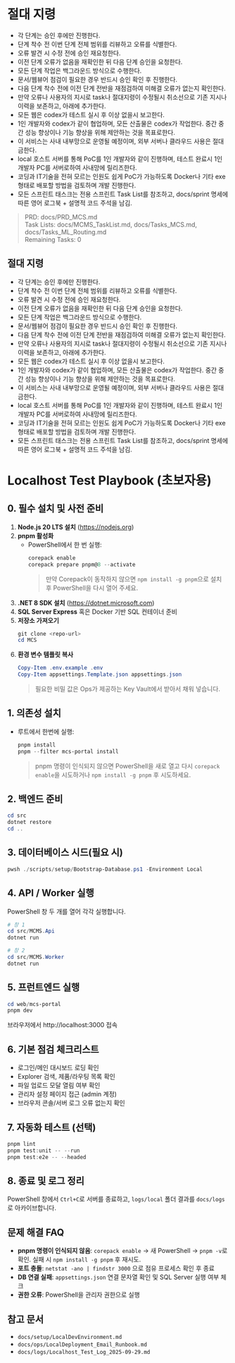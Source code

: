 # 절대 지령
- 각 단계는 승인 후에만 진행한다.
- 단계 착수 전 이번 단계 전체 범위를 리뷰하고 오류를 식별한다.
- 오류 발견 시 수정 전에 승인 재요청한다.
- 이전 단계 오류가 없음을 재확인한 뒤 다음 단계 승인을 요청한다.
- 모든 단계 작업은 백그라운드 방식으로 수행한다.
- 문서/웹뷰어 점검이 필요한 경우 반드시 승인 확인 후 진행한다.
- 다음 단계 착수 전에 이전 단계 전반을 재점검하여 미해결 오류가 없는지 확인한다.
- 만약 오류나 사용자의 지시로 task나 절대지령이 수정될시 취소선으로 기존 지시나 이력을 보존하고, 아래에 추가한다.
- 모든 웹은 codex가 테스트 실시 후 이상 없을시 보고한다.
- 1인 개발자와 codex가 같이 협업하며, 모든 산출물은 codex가 작업한다. 중간 중간 성능 향상이나 기능 향상을 위해 제안하는 것을 목표로한다.
- 이 서비스는 사내 내부망으로 운영될 예정이며, 외부 서버나 클라우드 사용은 절대 금한다.
- local 호스트 서버를 통해 PoC를 1인 개발자와 같이 진행하며, 테스트 완료시 1인 개발자 PC를 서버로하여 사내망에 릴리즈한다.
- 코딩과 IT기술을 전혀 모르는 인원도 쉽게 PoC가 가능하도록 Docker나 기타 exe 형태로 배포할 방법을 검토하며 개발 진행한다.
- 모든 스프린트 태스크는 전용 스프린트 Task List를 참조하고, docs/sprint 명세에 따른 영어 로그북 + 설명적 코드 주석을 남김.

> PRD: docs/PRD_MCS.md  
> Task Lists: docs/MCMS_TaskList.md, docs/Tasks_MCS.md, docs/Tasks_ML_Routing.md  
> Remaining Tasks: 0

## 절대 지령
- 각 단계는 승인 후에만 진행한다.
- 단계 착수 전 이번 단계 전체 범위를 리뷰하고 오류를 식별한다.
- 오류 발견 시 수정 전에 승인 재요청한다.
- 이전 단계 오류가 없음을 재확인한 뒤 다음 단계 승인을 요청한다.
- 모든 단계 작업은 백그라운드 방식으로 수행한다.
- 문서/웹뷰어 점검이 필요한 경우 반드시 승인 확인 후 진행한다.
- 다음 단계 착수 전에 이전 단계 전반을 재점검하여 미해결 오류가 없는지 확인한다.
- 만약 오류나 사용자의 지시로 task나 절대지령이 수정될시 취소선으로 기존 지시나 이력을 보존하고, 아래에 추가한다.
- 모든 웹은 codex가 테스트 실시 후 이상 없을시 보고한다.
- 1인 개발자와 codex가 같이 협업하며, 모든 산출물은 codex가 작업한다. 중간 중간 성능 향상이나 기능 향상을 위해 제안하는 것을 목표로한다.
- 이 서비스는 사내 내부망으로 운영될 예정이며, 외부 서버나 클라우드 사용은 절대 금한다.
- local 호스트 서버를 통해 PoC를 1인 개발자와 같이 진행하며, 테스트 완료시 1인 개발자 PC를 서버로하여 사내망에 릴리즈한다.
- 코딩과 IT기술을 전혀 모르는 인원도 쉽게 PoC가 가능하도록 Docker나 기타 exe 형태로 배포할 방법을 검토하며 개발 진행한다.
- 모든 스프린트 태스크는 전용 스프린트 Task List를 참조하고, docs/sprint 명세에 따른 영어 로그북 + 설명적 코드 주석을 남김.
# Localhost Test Playbook (초보자용)

## 0. 필수 설치 및 사전 준비
1. **Node.js 20 LTS 설치** (https://nodejs.org)
2. **pnpm 활성화**
   - PowerShell에서 한 번 실행:
     ```powershell
     corepack enable
     corepack prepare pnpm@8 --activate
     ```
     > 만약 Corepack이 동작하지 않으면 `npm install -g pnpm`으로 설치 후 PowerShell을 다시 열어 주세요.
3. **.NET 8 SDK 설치** (https://dotnet.microsoft.com)
4. **SQL Server Express** 혹은 Docker 기반 SQL 컨테이너 준비
5. **저장소 가져오기**
   ```powershell
   git clone <repo-url>
   cd MCS
   ```
6. **환경 변수 템플릿 복사**
   ```powershell
   Copy-Item .env.example .env
   Copy-Item appsettings.Template.json appsettings.json
   ```
   > 필요한 비밀 값은 Ops가 제공하는 Key Vault에서 받아서 채워 넣습니다.

## 1. 의존성 설치
- 루트에서 한번에 실행:
  ```powershell
  pnpm install
  pnpm --filter mcs-portal install
  ```
  > pnpm 명령이 인식되지 않으면 PowerShell을 새로 열고 다시 `corepack enable`을 시도하거나 `npm install -g pnpm` 후 시도하세요.

## 2. 백엔드 준비
```powershell
cd src
dotnet restore
cd ..
```

## 3. 데이터베이스 시드(필요 시)
```powershell
pwsh ./scripts/setup/Bootstrap-Database.ps1 -Environment Local
```

## 4. API / Worker 실행
PowerShell 창 두 개를 열어 각각 실행합니다.
```powershell
# 창 1
cd src/MCMS.Api
dotnet run

# 창 2
cd src/MCMS.Worker
dotnet run
```

## 5. 프런트엔드 실행
```powershell
cd web/mcs-portal
pnpm dev
```
브라우저에서 http://localhost:3000 접속

## 6. 기본 점검 체크리스트
- 로그인/메인 대시보드 로딩 확인
- Explorer 검색, 제품/라우팅 목록 확인
- 파일 업로드 모달 열림 여부 확인
- 관리자 설정 페이지 접근 (admin 계정)
- 브라우저 콘솔/서버 로그 오류 없는지 확인

## 7. 자동화 테스트 (선택)
```powershell
pnpm lint
pnpm test:unit -- --run
pnpm test:e2e -- --headed
```

## 8. 종료 및 로그 정리
PowerShell 창에서 `Ctrl+C`로 서버를 종료하고, `logs/local` 폴더 결과를 `docs/logs`로 아카이브합니다.

## 문제 해결 FAQ
- **pnpm 명령이 인식되지 않음**: `corepack enable` → 새 PowerShell → `pnpm -v`로 확인. 실패 시 `npm install -g pnpm` 후 재시도.
- **포트 충돌**: `netstat -ano | findstr 3000` 으로 점유 프로세스 확인 후 종료
- **DB 연결 실패**: `appsettings.json` 연결 문자열 확인 및 SQL Server 실행 여부 체크
- **권한 오류**: PowerShell을 관리자 권한으로 실행

## 참고 문서
- `docs/setup/LocalDevEnvironment.md`
- `docs/ops/LocalDeployment_Email_Runbook.md`
- `docs/logs/Localhost_Test_Log_2025-09-29.md`

